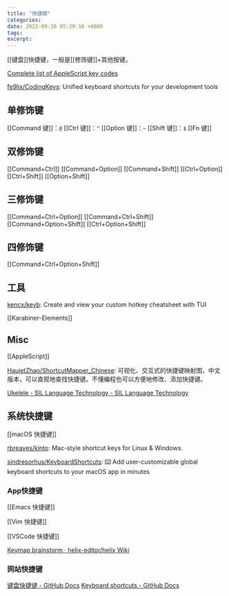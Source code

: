 ```yaml
---
title: "快捷键"
categories: 
date: 2022-09-26 05:29:16 +0800
tags: 
excerpt: 
---
```


[[键盘]]快捷键，一般是[[修饰键]]+其他按键。

[Complete list of AppleScript key codes](https://eastmanreference.com/complete-list-of-applescript-key-codes)

[fe9lix/CodingKeys](https://github.com/fe9lix/CodingKeys): Unified keyboard shortcuts for your development tools


## 单修饰键
[[Command 键]]：`@`
[[Ctrl 键]]：`^`
[[Option 键]]：`~`
[[Shift 键]]：`$`
[[Fn 键]]
## 双修饰键
[[Command+Ctrl]]
[[Command+Option]]
[[Command+Shift]]
[[Ctrl+Option]]
[[Ctrl+Shift]]
[[Option+Shift]]
## 三修饰键
[[Command+Ctrl+Option]]
[[Command+Ctrl+Shift]]
[[Command+Option+Shift]]
[[Ctrl+Option+Shift]]
## 四修饰键
[[Command+Ctrl+Option+Shift]]

## 工具

[kencx/keyb](https://github.com/kencx/keyb): Create and view your custom hotkey cheatsheet with TUI

[[Karabiner-Elements]]


## Misc

[[AppleScript]]

[HaujetZhao/ShortcutMapper_Chinese](https://github.com/HaujetZhao/ShortcutMapper_Chinese): 可视化、交互式的快捷键映射图，中文版本，可以直观地查找快捷键。不懂编程也可以方便地修改、添加快捷键。


[Ukelele - SIL Language Technology - SIL Language Technology](https://software.sil.org/ukelele/#about)

## 系统快捷键

[[macOS 快捷键]]

[rbreaves/kinto](https://github.com/rbreaves/kinto): Mac-style shortcut keys for Linux & Windows.

[sindresorhus/KeyboardShortcuts](https://github.com/sindresorhus/KeyboardShortcuts): ⌨️ Add user-customizable global keyboard shortcuts to your macOS app in minutes


### App快捷键

[[Emacs 快捷键]]

[[Vim 快捷键]]

[[VSCode 快捷键]]

[Keymap brainstorm · helix-editor/helix Wiki](https://github.com/helix-editor/helix/wiki/Keymap-brainstorm)

### 网站快捷键

[键盘快捷键 - GitHub Docs](https://docs.github.com/cn/get-started/using-github/keyboard-shortcuts)
[Keyboard shortcuts - GitHub Docs](https://docs.github.com/en/get-started/using-github/keyboard-shortcuts)






